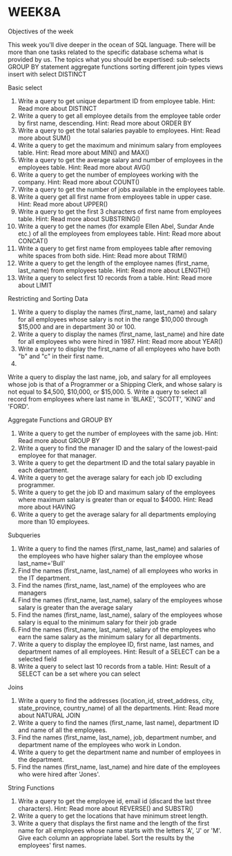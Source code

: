 # WEEK8A

Objectives of the week

This week you'll dive deeper in the ocean of SQL language. There will be more than one tasks related to the specific database schema what is provided by us.
The topics what you should be expertised:
sub-selects
GROUP BY statement
aggregate functions
sorting
different join types
views
insert with select
DISTINCT

Basic select

1. Write a query to get unique department ID from employee table.
Hint: Read more about DISTINCT
2. Write a query to get all employee details from the employee table order by first name, descending.
Hint: Read more about ORDER BY
3. Write a query to get the total salaries payable to employees.
Hint: Read more about SUM()
4. Write a query to get the maximum and minimum salary from employees table.
Hint: Read more about MIN() and MAX()
5. Write a query to get the average salary and number of employees in the employees table.
Hint: Read more about AVG()
6. Write a query to get the number of employees working with the company.
Hint: Read more about COUNT()
7. Write a query to get the number of jobs available in the employees table.
8. Write a query get all first name from employees table in upper case.
Hint: Read more about UPPER()
9. Write a query to get the first 3 characters of first name from employees table.
Hint: Read more about SUBSTRING()
10. Write a query to get the names (for example Ellen Abel, Sundar Ande etc.) of all the employees from employees table.
Hint: Read more about CONCAT()
11. Write a query to get first name from employees table after removing white spaces from both side.
Hint: Read more about TRIM()
12. Write a query to get the length of the employee names (first_name, last_name) from employees table.
Hint: Read more about LENGTH()
13. Write a query to select first 10 records from a table.
Hint: Read more about LIMIT

Restricting and Sorting Data

1. Write a query to display the names (first_name, last_name) and salary for all employees whose salary is not in the range $10,000 through $15,000 and are in department 30 or 100.
2. Write a query to display the names (first_name, last_name) and hire date for all employees who were hired in 1987.
Hint: Read more about YEAR()
3. Write a query to display the first_name of all employees who have both "b" and "c" in their first name.
4. 
Write a query to display the last name, job, and salary for all employees whose job is that of a Programmer or a Shipping Clerk, and whose salary is not equal to $4,500, $10,000, or $15,000.
5. Write a query to select all record from employees where last name in 'BLAKE', 'SCOTT', 'KING' and 'FORD'.


Aggregate Functions and GROUP BY

1. Write a query to get the number of employees with the same job.
Hint: Read more about GROUP BY
2. Write a query to find the manager ID and the salary of the lowest-paid employee for that manager.
3. Write a query to get the department ID and the total salary payable in each department.
4. Write a query to get the average salary for each job ID excluding programmer.
5. Write a query to get the job ID and maximum salary of the employees where maximum salary is greater than or equal to $4000.
Hint: Read more about HAVING
6. Write a query to get the average salary for all departments employing more than 10 employees.


Subqueries

1. Write a query to find the names (first_name, last_name) and salaries of the employees who have higher salary than the employee whose last_name='Bull'
2. Find the names (first_name, last_name) of all employees who works in the IT department.
3. Find the names (first_name, last_name) of the employees who are managers
4. Find the names (first_name, last_name), salary of the employees whose salary is greater than the average salary
5. Find the names (first_name, last_name), salary of the employees whose salary is equal to the minimum salary for their job grade
6. Find the names (first_name, last_name), salary of the employees who earn the same salary as the minimum salary for all departments.
7. Write a query to display the employee ID, first name, last names, and department names of all employees.
Hint: Result of a SELECT can be a selected field
8. Write a query to select last 10 records from a table.
Hint: Result of a SELECT can be a set where you can select


Joins

1. Write a query to find the addresses (location_id, street_address, city, state_province, country_name) of all the departments.
Hint: Read more about NATURAL JOIN
2. Write a query to find the names (first_name, last name), department ID and name of all the employees.
3. Find the names (first_name, last_name), job, department number, and department name of the employees who work in London.
4. Write a query to get the department name and number of employees in the department.
5. Find the names (first_name, last_name) and hire date of the employees who were hired after 'Jones'.


String Functions

1. Write a query to get the employee id, email id (discard the last three characters).
Hint: Read more about REVERSE() and SUBSTR()
2. Write a query to get the locations that have minimum street length.
3. Write a query that displays the first name and the length of the first name for all employees whose name starts with the letters 'A', 'J' or 'M'. Give each column an appropriate label. Sort the results by the employees' first names.





